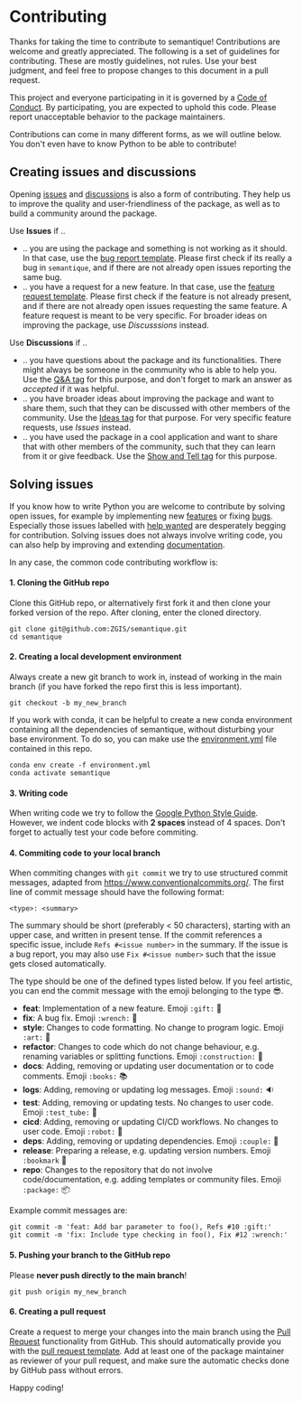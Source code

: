 # Contributing

Thanks for taking the time to contribute to semantique! Contributions are welcome and greatly appreciated. The following is a set of guidelines for contributing. These are mostly guidelines, not rules. Use your best judgment, and feel free to propose changes to this document in a pull request.

This project and everyone participating in it is governed by a [Code of Conduct](CODE_OF_CONDUCT.md). By participating, you are expected to uphold this code. Please report unacceptable behavior to the package maintainers.

Contributions can come in many different forms, as we will outline below. You don't even have to know Python to be able to contribute!

## Creating issues and discussions

Opening [issues](https://github.com/ZGIS/semantique/issues) and [discussions](https://github.com/ZGIS/semantique/discussions) is also a form of contributing. They help us to improve the quality and user-friendliness of the package, as well as to build a community around the package.

Use **Issues** if ..

- .. you are using the package and something is not working as it should. In that case, use the [bug report template](https://github.com/ZGIS/semantique/issues/new?assignees=&labels=bug+%3Abug%3A&template=bug_report.md&title=). Please first check if its really a bug in `semantique`, and if there are not already open issues reporting the same bug.
- .. you have a request for a new feature. In that case, use the [feature request template](https://github.com/ZGIS/semantique/issues/new?assignees=&labels=feature+%3Agift%3A&template=feature_request.md&title=). Please first check if the feature is not already present, and if there are not already open issues requesting the same feature. A feature request is meant to be very specific. For broader ideas on improving the package, use *Discusssions* instead.

Use **Discussions** if ..

- .. you have questions about the package and its functionalities. There might always be someone in the community who is able to help you. Use the [Q&A tag](https://github.com/ZGIS/semantique/discussions/categories/q-a) for this purpose, and don't forget to mark an answer as *accepted* if it was helpful.
- .. you have broader ideas about improving the package and want to share them, such that they can be discussed with other members of the community. Use the [Ideas tag](https://github.com/ZGIS/semantique/discussions/categories/ideas) for that purpose. For very specific feature requests, use *Issues* instead.
- .. you have used the package in a cool application and want to share that with other members of the community, such that they can learn from it or give feedback. Use the [Show and Tell tag](https://github.com/ZGIS/semantique/discussions/categories/show-and-tell) for this purpose.

## Solving issues

If you know how to write Python you are welcome to contribute by solving open issues, for example by implementing new [features](https://github.com/ZGIS/semantique/labels/feature%20%3Agift%3A) or fixing [bugs](https://github.com/ZGIS/semantique/labels/bug%20%3Abug%3A). Especially those issues labelled with [help wanted](https://github.com/ZGIS/semantique/labels/help%20wanted%20%3Asos%3A) are desperately begging for contribution. Solving issues does not always involve writing code, you can also help by improving and extending [documentation](https://github.com/ZGIS/semantique/labels/documentation%20%3Abooks%3A).

In any case, the common code contributing workflow is:

#### 1. Cloning the GitHub repo

Clone this GitHub repo, or alternatively first fork it and then clone your forked version of the repo. After cloning, enter the cloned directory.

```
git clone git@github.com:ZGIS/semantique.git
cd semantique
```

#### 2. Creating a local development environment

Always create a new git branch to work in, instead of working in the main branch (if you have forked the repo first this is less important).

```
git checkout -b my_new_branch
```

If you work with conda, it can be helpful to create a new conda environment containing all the dependencies of semantique, without disturbing your base environment. To do so, you can make use the [environment.yml](environment.yml) file contained in this repo.

```
conda env create -f environment.yml
conda activate semantique
```

#### 3. Writing code

When writing code we try to follow the [Google Python Style Guide](https://google.github.io/styleguide/pyguide.html). However, we indent code blocks with **2 spaces** instead of 4 spaces. Don't forget to actually test your code before commiting.

#### 4. Commiting code to your local branch

When commiting changes with `git commit` we try to use structured commit messages, adapted from https://www.conventionalcommits.org/. The first line of commit message should have the following format: 

```
<type>: <summary>
```

The summary should be short (preferably < 50 characters), starting with an upper case, and written in present tense. If the commit references a specific issue, include `Refs #<issue number>` in the summary. If the issue is a bug report, you may also use `Fix #<issue number>` such that the issue gets closed automatically.

The type should be one of the defined types listed below. If you feel artistic, you can end the commit message with the emoji belonging to the type :sunglasses:.

- **feat**: Implementation of a new feature. Emoji `:gift:` :gift:
- **fix**: A bug fix. Emoji `:wrench:` :wrench:
- **style**: Changes to code formatting. No change to program logic. Emoji `:art:` :art:
- **refactor**: Changes to code which do not change behaviour, e.g. renaming variables or splitting functions. Emoji `:construction:` :construction:
- **docs**: Adding, removing or updating user documentation or to code comments. Emoji `:books:` :books:
- **logs**: Adding, removing or updating log messages. Emoji `:sound:` :sound:
- **test**: Adding, removing or updating tests. No changes to user code. Emoji `:test_tube:` :test_tube:
- **cicd**: Adding, removing or updating CI/CD workflows. No changes to user code. Emoji `:robot:` :robot:
- **deps**: Adding, removing or updating dependencies. Emoji `:couple:` :couple:
- **release**: Preparing a release, e.g. updating version numbers. Emoji `:bookmark` :bookmark:
- **repo**: Changes to the repository that do not involve code/documentation, e.g. adding templates or community files. Emoji `:package:` :package:

Example commit messages are:

```
git commit -m 'feat: Add bar parameter to foo(), Refs #10 :gift:'
git commit -m 'fix: Include type checking in foo(), Fix #12 :wrench:'
```

#### 5. Pushing your branch to the GitHub repo

Please **never push directly to the main branch**!

```
git push origin my_new_branch
```

#### 6. Creating a pull request

Create a request to merge your changes into the main branch using the [Pull Request](https://github.com/ZGIS/semantique/pulls) functionality from GitHub. This should automatically provide you with the [pull request template](https://github.com/ZGIS/semantique/blob/main/.github/pull_request_template.md). Add at least one of the package maintainer as reviewer of your pull request, and make sure the automatic checks done by GitHub pass without errors.

Happy coding!
